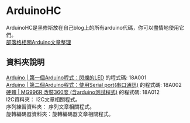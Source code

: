 # ArduinoHC
ArduinoHC是黑修斯放在自己blog上的所有arduino代碼，你可以盡情地使用它們。  
[部落格相關Arduino文章整理](https://hugheschung.blogspot.com/p/arduino.html)  

## 資料夾說明
[Arduino | 第一個Arduino程式：閃爍的LED](https://hugheschung.blogspot.com/2018/05/arduino-arduinoled.html) 的程式碼: 18A001  
[Arduino | 第二個Arduino程式：使用Serial port(串口通訊)](https://hugheschung.blogspot.com/2018/05/arduino-arduinoserial-port.html) 的程式碼: 18A002  
[硬體 | MG996R 改裝360度 (含arduino測試程式)](https://hugheschung.blogspot.com/2017/05/mg996r-360.html) 的程式碼: 18A012  
I2C資料夾： I2C文章相關程式。    
序列練習資料夾： 序列文章相關程式。    
旋轉編碼器資料夾：旋轉編碼器文章相關程式。  

